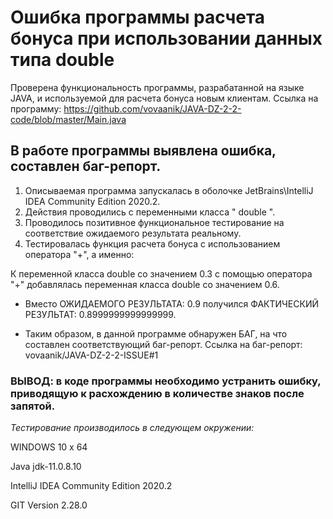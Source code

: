 # Ошибка программы расчета бонуса при использовании данных типа double #

Проверена функциональность программы, разрабатанной на языке JAVA, и используемой для расчета бонуса новым клиентам.
Ссылка на программу: https://github.com/vovaanik/JAVA-DZ-2-2-code/blob/master/Main.java

## В работе программы выявлена ошибка, составлен баг-репорт. ##

1. Описываемая программа запускалась в оболочке JetBrains\IntelliJ IDEA Community Edition 2020.2.
2. Действия проводились с переменными класса " double ".
3. Проводилось позитивное функциональное тестирование на соответствие ожидаемого результата реальному.
4. Тестировалась функция расчета бонуса с использованием оператора "+", а именно:

К переменной класса double со значением 0.3 с помощью оператора "+" добавлялась переменная класса double со значением 0.6. 
* Вместо ОЖИДАЕМОГО РЕЗУЛЬТАТА: 0.9 получился ФАКТИЧЕСКИЙ РЕЗУЛЬТАТ: 0.8999999999999999. 

* Таким образом, в данной программе обнаружен БАГ, на что составлен соответствующий баг-репорт.
Ссылка на баг-репорт: vovaanik/JAVA-DZ-2-2-ISSUE#1

### ВЫВОД: в коде программы необходимо устранить ошибку, приводящую к расхождению в количестве знаков после запятой. ###

_Тестирование производилось в следующем окружении:_

WINDOWS 10 x 64 

Java jdk-11.0.8.10

IntelliJ IDEA Community Edition 2020.2

GIT Version 2.28.0
